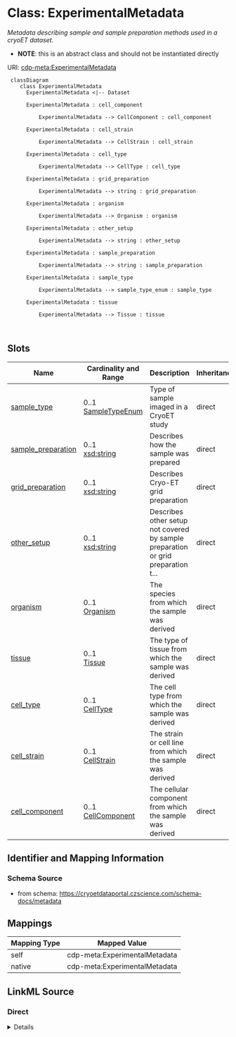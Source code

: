 # Class: ExperimentalMetadata


_Metadata describing sample and sample preparation methods used in a cryoET dataset._




* __NOTE__: this is an abstract class and should not be instantiated directly


URI: [cdp-meta:ExperimentalMetadata](https://cryoetdataportal.czscience.com/schema/metadata/ExperimentalMetadata)




```mermaid
 classDiagram
    class ExperimentalMetadata
      ExperimentalMetadata <|-- Dataset
      
      ExperimentalMetadata : cell_component
        
          ExperimentalMetadata --> CellComponent : cell_component
        
      ExperimentalMetadata : cell_strain
        
          ExperimentalMetadata --> CellStrain : cell_strain
        
      ExperimentalMetadata : cell_type
        
          ExperimentalMetadata --> CellType : cell_type
        
      ExperimentalMetadata : grid_preparation
        
          ExperimentalMetadata --> string : grid_preparation
        
      ExperimentalMetadata : organism
        
          ExperimentalMetadata --> Organism : organism
        
      ExperimentalMetadata : other_setup
        
          ExperimentalMetadata --> string : other_setup
        
      ExperimentalMetadata : sample_preparation
        
          ExperimentalMetadata --> string : sample_preparation
        
      ExperimentalMetadata : sample_type
        
          ExperimentalMetadata --> sample_type_enum : sample_type
        
      ExperimentalMetadata : tissue
        
          ExperimentalMetadata --> Tissue : tissue
        
      
```




<!-- no inheritance hierarchy -->


## Slots

| Name | Cardinality and Range | Description | Inheritance |
| ---  | --- | --- | --- |
| [sample_type](sample_type.md) | 0..1 <br/> [SampleTypeEnum](SampleTypeEnum.md) | Type of sample imaged in a CryoET study | direct |
| [sample_preparation](sample_preparation.md) | 0..1 <br/> [xsd:string](http://www.w3.org/2001/XMLSchema#string) | Describes how the sample was prepared | direct |
| [grid_preparation](grid_preparation.md) | 0..1 <br/> [xsd:string](http://www.w3.org/2001/XMLSchema#string) | Describes Cryo-ET grid preparation | direct |
| [other_setup](other_setup.md) | 0..1 <br/> [xsd:string](http://www.w3.org/2001/XMLSchema#string) | Describes other setup not covered by sample preparation or grid preparation t... | direct |
| [organism](organism.md) | 0..1 <br/> [Organism](Organism.md) | The species from which the sample was derived | direct |
| [tissue](tissue.md) | 0..1 <br/> [Tissue](Tissue.md) | The type of tissue from which the sample was derived | direct |
| [cell_type](cell_type.md) | 0..1 <br/> [CellType](CellType.md) | The cell type from which the sample was derived | direct |
| [cell_strain](cell_strain.md) | 0..1 <br/> [CellStrain](CellStrain.md) | The strain or cell line from which the sample was derived | direct |
| [cell_component](cell_component.md) | 0..1 <br/> [CellComponent](CellComponent.md) | The cellular component from which the sample was derived | direct |









## Identifier and Mapping Information







### Schema Source


* from schema: https://cryoetdataportal.czscience.com/schema-docs/metadata





## Mappings

| Mapping Type | Mapped Value |
| ---  | ---  |
| self | cdp-meta:ExperimentalMetadata |
| native | cdp-meta:ExperimentalMetadata |





## LinkML Source

<!-- TODO: investigate https://stackoverflow.com/questions/37606292/how-to-create-tabbed-code-blocks-in-mkdocs-or-sphinx -->

### Direct

<details>
```yaml
name: ExperimentalMetadata
description: Metadata describing sample and sample preparation methods used in a cryoET
  dataset.
from_schema: https://cryoetdataportal.czscience.com/schema-docs/metadata
abstract: true
attributes:
  sample_type:
    name: sample_type
    description: Type of sample imaged in a CryoET study.
    from_schema: https://cryoetdataportal.czscience.com/schema-docs/metadata
    exact_mappings:
    - cdp-common:preparation_sample_type
    rank: 1000
    alias: sample_type
    owner: ExperimentalMetadata
    domain_of:
    - ExperimentalMetadata
    - Dataset
    range: sample_type_enum
    inlined: true
    inlined_as_list: true
  sample_preparation:
    name: sample_preparation
    description: Describes how the sample was prepared.
    from_schema: https://cryoetdataportal.czscience.com/schema-docs/metadata
    exact_mappings:
    - cdp-common:sample_preparation
    rank: 1000
    alias: sample_preparation
    owner: ExperimentalMetadata
    domain_of:
    - ExperimentalMetadata
    - Dataset
    range: string
    inlined: true
    inlined_as_list: true
  grid_preparation:
    name: grid_preparation
    description: Describes Cryo-ET grid preparation.
    from_schema: https://cryoetdataportal.czscience.com/schema-docs/metadata
    exact_mappings:
    - cdp-common:grid_preparation
    rank: 1000
    alias: grid_preparation
    owner: ExperimentalMetadata
    domain_of:
    - ExperimentalMetadata
    - Dataset
    range: string
    inlined: true
    inlined_as_list: true
  other_setup:
    name: other_setup
    description: Describes other setup not covered by sample preparation or grid preparation
      that may make this dataset unique in   the same publication.
    from_schema: https://cryoetdataportal.czscience.com/schema-docs/metadata
    exact_mappings:
    - cdp-common:preparation_other_setup
    rank: 1000
    alias: other_setup
    owner: ExperimentalMetadata
    domain_of:
    - ExperimentalMetadata
    - Dataset
    range: string
    inlined: true
    inlined_as_list: true
  organism:
    name: organism
    description: The species from which the sample was derived.
    from_schema: https://cryoetdataportal.czscience.com/schema-docs/metadata
    rank: 1000
    alias: organism
    owner: ExperimentalMetadata
    domain_of:
    - ExperimentalMetadata
    - Dataset
    range: Organism
    inlined: true
    inlined_as_list: true
  tissue:
    name: tissue
    description: The type of tissue from which the sample was derived.
    from_schema: https://cryoetdataportal.czscience.com/schema-docs/metadata
    rank: 1000
    alias: tissue
    owner: ExperimentalMetadata
    domain_of:
    - ExperimentalMetadata
    - Dataset
    range: Tissue
    inlined: true
    inlined_as_list: true
  cell_type:
    name: cell_type
    description: The cell type from which the sample was derived.
    from_schema: https://cryoetdataportal.czscience.com/schema-docs/metadata
    rank: 1000
    alias: cell_type
    owner: ExperimentalMetadata
    domain_of:
    - ExperimentalMetadata
    - Dataset
    range: CellType
    inlined: true
    inlined_as_list: true
  cell_strain:
    name: cell_strain
    description: The strain or cell line from which the sample was derived.
    from_schema: https://cryoetdataportal.czscience.com/schema-docs/metadata
    rank: 1000
    alias: cell_strain
    owner: ExperimentalMetadata
    domain_of:
    - ExperimentalMetadata
    - Dataset
    range: CellStrain
    inlined: true
    inlined_as_list: true
  cell_component:
    name: cell_component
    description: The cellular component from which the sample was derived.
    from_schema: https://cryoetdataportal.czscience.com/schema-docs/metadata
    rank: 1000
    alias: cell_component
    owner: ExperimentalMetadata
    domain_of:
    - ExperimentalMetadata
    - Dataset
    range: CellComponent
    inlined: true
    inlined_as_list: true

```
</details>

### Induced

<details>
```yaml
name: ExperimentalMetadata
description: Metadata describing sample and sample preparation methods used in a cryoET
  dataset.
from_schema: https://cryoetdataportal.czscience.com/schema-docs/metadata
abstract: true
attributes:
  sample_type:
    name: sample_type
    description: Type of sample imaged in a CryoET study.
    from_schema: https://cryoetdataportal.czscience.com/schema-docs/metadata
    exact_mappings:
    - cdp-common:preparation_sample_type
    rank: 1000
    alias: sample_type
    owner: ExperimentalMetadata
    domain_of:
    - ExperimentalMetadata
    - Dataset
    range: sample_type_enum
    inlined: true
    inlined_as_list: true
  sample_preparation:
    name: sample_preparation
    description: Describes how the sample was prepared.
    from_schema: https://cryoetdataportal.czscience.com/schema-docs/metadata
    exact_mappings:
    - cdp-common:sample_preparation
    rank: 1000
    alias: sample_preparation
    owner: ExperimentalMetadata
    domain_of:
    - ExperimentalMetadata
    - Dataset
    range: string
    inlined: true
    inlined_as_list: true
  grid_preparation:
    name: grid_preparation
    description: Describes Cryo-ET grid preparation.
    from_schema: https://cryoetdataportal.czscience.com/schema-docs/metadata
    exact_mappings:
    - cdp-common:grid_preparation
    rank: 1000
    alias: grid_preparation
    owner: ExperimentalMetadata
    domain_of:
    - ExperimentalMetadata
    - Dataset
    range: string
    inlined: true
    inlined_as_list: true
  other_setup:
    name: other_setup
    description: Describes other setup not covered by sample preparation or grid preparation
      that may make this dataset unique in   the same publication.
    from_schema: https://cryoetdataportal.czscience.com/schema-docs/metadata
    exact_mappings:
    - cdp-common:preparation_other_setup
    rank: 1000
    alias: other_setup
    owner: ExperimentalMetadata
    domain_of:
    - ExperimentalMetadata
    - Dataset
    range: string
    inlined: true
    inlined_as_list: true
  organism:
    name: organism
    description: The species from which the sample was derived.
    from_schema: https://cryoetdataportal.czscience.com/schema-docs/metadata
    rank: 1000
    alias: organism
    owner: ExperimentalMetadata
    domain_of:
    - ExperimentalMetadata
    - Dataset
    range: Organism
    inlined: true
    inlined_as_list: true
  tissue:
    name: tissue
    description: The type of tissue from which the sample was derived.
    from_schema: https://cryoetdataportal.czscience.com/schema-docs/metadata
    rank: 1000
    alias: tissue
    owner: ExperimentalMetadata
    domain_of:
    - ExperimentalMetadata
    - Dataset
    range: Tissue
    inlined: true
    inlined_as_list: true
  cell_type:
    name: cell_type
    description: The cell type from which the sample was derived.
    from_schema: https://cryoetdataportal.czscience.com/schema-docs/metadata
    rank: 1000
    alias: cell_type
    owner: ExperimentalMetadata
    domain_of:
    - ExperimentalMetadata
    - Dataset
    range: CellType
    inlined: true
    inlined_as_list: true
  cell_strain:
    name: cell_strain
    description: The strain or cell line from which the sample was derived.
    from_schema: https://cryoetdataportal.czscience.com/schema-docs/metadata
    rank: 1000
    alias: cell_strain
    owner: ExperimentalMetadata
    domain_of:
    - ExperimentalMetadata
    - Dataset
    range: CellStrain
    inlined: true
    inlined_as_list: true
  cell_component:
    name: cell_component
    description: The cellular component from which the sample was derived.
    from_schema: https://cryoetdataportal.czscience.com/schema-docs/metadata
    rank: 1000
    alias: cell_component
    owner: ExperimentalMetadata
    domain_of:
    - ExperimentalMetadata
    - Dataset
    range: CellComponent
    inlined: true
    inlined_as_list: true

```
</details>
